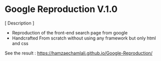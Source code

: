 # Google Reproduction V.1.0

[ Description ]
- Reproduction of the front-end search page from google
- Handcrafted From scratch without using any framework but only html and css

See the result : https://hamzaechamlali.github.io/Google-Reproduction/
